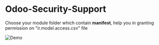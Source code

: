 # Odoo-Security-Support
Choose your module folder which contain __manifest__, help you in granting permission on "ir.model.access.csv" file

![Demo](https://i.imgur.com/doZhFym.gif)
